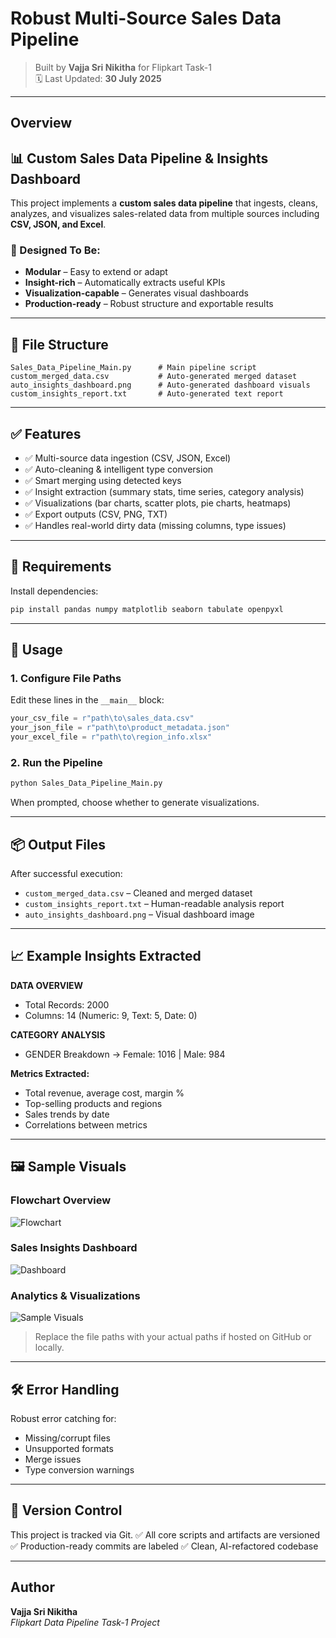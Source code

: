 #  Robust Multi-Source Sales Data Pipeline

>  Built by **Vajja Sri Nikitha** for Flipkart Task-1  
> 🗓 Last Updated: **30 July 2025**

---

##  Overview

## 📊 Custom Sales Data Pipeline & Insights Dashboard

This project implements a **custom sales data pipeline** that ingests, cleans, analyzes, and visualizes sales-related data from multiple sources including **CSV, JSON, and Excel**.

### 🎯 Designed To Be:

* **Modular** – Easy to extend or adapt
* **Insight-rich** – Automatically extracts useful KPIs
* **Visualization-capable** – Generates visual dashboards
* **Production-ready** – Robust structure and exportable results

---

## 📁 File Structure

```plaintext
Sales_Data_Pipeline_Main.py      # Main pipeline script
custom_merged_data.csv           # Auto-generated merged dataset
auto_insights_dashboard.png      # Auto-generated dashboard visuals
custom_insights_report.txt       # Auto-generated text report
```

---

## ✅ Features

* ✅ Multi-source data ingestion (CSV, JSON, Excel)
* ✅ Auto-cleaning & intelligent type conversion
* ✅ Smart merging using detected keys
* ✅ Insight extraction (summary stats, time series, category analysis)
* ✅ Visualizations (bar charts, scatter plots, pie charts, heatmaps)
* ✅ Export outputs (CSV, PNG, TXT)
* ✅ Handles real-world dirty data (missing columns, type issues)

---

## 🔧 Requirements

Install dependencies:

```bash
pip install pandas numpy matplotlib seaborn tabulate openpyxl
```

---

## 🚀 Usage

### 1. Configure File Paths

Edit these lines in the `__main__` block:

```python
your_csv_file = r"path\to\sales_data.csv"
your_json_file = r"path\to\product_metadata.json"
your_excel_file = r"path\to\region_info.xlsx"
```

### 2. Run the Pipeline

```bash
python Sales_Data_Pipeline_Main.py
```

When prompted, choose whether to generate visualizations.

---

## 📦 Output Files

After successful execution:

* `custom_merged_data.csv` – Cleaned and merged dataset
* `custom_insights_report.txt` – Human-readable analysis report
* `auto_insights_dashboard.png` – Visual dashboard image

---

## 📈 Example Insights Extracted

**DATA OVERVIEW**

* Total Records: 2000
* Columns: 14 (Numeric: 9, Text: 5, Date: 0)

**CATEGORY ANALYSIS**

* GENDER Breakdown → Female: 1016 | Male: 984

**Metrics Extracted:**

* Total revenue, average cost, margin %
* Top-selling products and regions
* Sales trends by date
* Correlations between metrics

---

## 🖼️ Sample Visuals

### Flowchart Overview

![Flowchart](images/flowchart.png)

### Sales Insights Dashboard

![Dashboard](images/dashboard.png)

### Analytics & Visualizations

![Sample Visuals](images/sample_visuals.png)

> Replace the file paths with your actual paths if hosted on GitHub or locally.

---

## 🛠️ Error Handling

Robust error catching for:

* Missing/corrupt files
* Unsupported formats
* Merge issues
* Type conversion warnings

---

## 🔄 Version Control

This project is tracked via Git.
✅ All core scripts and artifacts are versioned
✅ Production-ready commits are labeled
✅ Clean, AI-refactored codebase

---

##  Author

**Vajja Sri Nikitha**  
*Flipkart Data Pipeline Task-1 Project*

